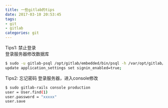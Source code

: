 ```yaml
---
title: 一些gitlab的tips
date: 2017-03-10 20:53:45
tags:
- git
- gitlab
categories: git
---
```

Tips1: 禁止登录  
登录服务器修改数据库  
```bash
$ sudo -u gitlab-psql /opt/gitlab/embedded/bin/psql -h /var/opt/gitlab/postgresql gitlabhq_production    
update application_settings set signin_enabled=true;
```
Tips2: 忘记密码
登录服务器，进入console修改  
```bash
$ sudo gitlab-rails console production  
user = User.find(1)  
user.password = "xxxxx"  
user.save
```
